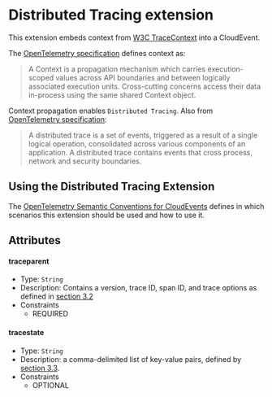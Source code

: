 # Distributed Tracing extension

This extension embeds context from 
[W3C TraceContext](https://www.w3.org/TR/trace-context/) into a CloudEvent.

The [OpenTelemetry specification](
https://github.com/open-telemetry/opentelemetry-specification/blob/main/specification/context/context.md#overview)
defines context as:

> A Context is a propagation mechanism which carries execution-scoped
 values across API boundaries and between logically associated execution units. Cross-cutting concerns access their data in-process using the same shared Context object.

Context propagation enables `Distributed Tracing`.
Also from [OpenTelemetry specification](https://github.com/open-telemetry/opentelemetry-specification/blob/main/specification/overview.md#tracing-signal):

> A distributed trace is a set of events, triggered as a result of a single logical operation, consolidated across various components of an application. A distributed trace contains events that cross process, network and security boundaries.

## Using the Distributed Tracing Extension

The [OpenTelemetry Semantic Conventions for CloudEvents]() defines in which scenarios
this extension should be used and how to use it.

## Attributes

#### traceparent

- Type: `String`
- Description: Contains a version, trace ID, span ID, and trace options as
  defined in [section 3.2](https://www.w3.org/TR/trace-context/#traceparent-header)
- Constraints
  - REQUIRED

#### tracestate

- Type: `String`
- Description: a comma-delimited list of key-value pairs, defined by
  [section 3.3](https://www.w3.org/TR/trace-context/#tracestate-header).
- Constraints
  - OPTIONAL
